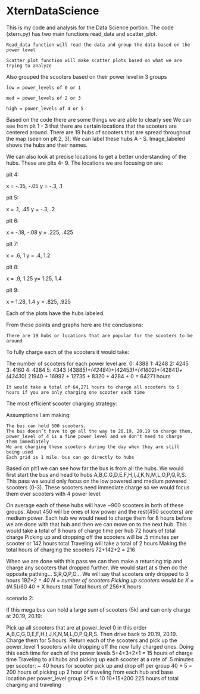 # XternDataScience
This is my code and analysis for the Data Science portion.
The code (xtern.py) has two main functions read_data and scatter_plot.

	Read_data function will read the data and group the data based on the power level

	Scatter_plot function will make scatter plots based on what we are trying to analyze

Also grouped the scooters based on their power level in 3 groups

	low = power_levels of 0 or 1

	med = power_levels of 2 or 3

	high = power_levels of 4 or 5

Based on the code there are some things we are able to clearly see
	We can see from plt 1 - 3 that there are certain locations that the scooters are centered around.
	There are 19 hubs of scooters that are spread throughout the map (seen on plt 2, 3).
	We can label these hubs A - S. Image_labeled shows the hubs and their names. 

We can also look at precise locations to get a better understanding of the hubs.
	These are plts 4- 9.
The locations we are focusing on are: 

plt 4:

x = -.35, -.05
y = -.3, .1

plt 5:

x = .1, .45
y = -.3, .2

plt 6:

x = -.18, -.08
y = .225, .425 

plt 7:

x = .6, 1
y = .4, 1.2 

plt 8:

x = .9, 1.25 
y= 1.25, 1.4 

plt 9:

x = 1.28, 1.4 
y = .825, .925

Each of the plots have the hubs labeled.

From these points and graphs here are the conclusions:

	There are 19 hubs or locations that are popular for the scooters to be around

To fully charge each of the scooters it would take:

The number of scooters for each power level are. 0: 4388 1: 4248 2: 4245 3: 4160 4: 4284 5: 4343 
(4388*5)+(4248*4)+(4245*3)+(4160*2)+(4284*1)+(4343*0)
21940 + 16992 + 12735 + 8320 + 4284 + 0 = 64271 hours

	It would take a total of 64,271 hours to charge all scooters to 5 hours if you are only charging one scooter each time 

The most efficient scooter charging strategy:

Assumptions I am making: 

	The bus can hold 500 scooters. 
	The bus doesn’t have to go all the way to 20.19, 20.19 to charge them. 
	power_level of 4 is a fine power level and we don't need to charge them immediately
	We are charging these scooters during the day when they are still being used
	Each grid is 1 mile. bus can go directly to hubs

Based on plt1 we can see how far the bus is from all the hubs. 
We would first start the bus and head to hubs A,B,C,G,D,E,F,H,I,J,K,N,M,L,O,P,Q,R,S.
This pass we would only focus on the low powered and medium powered scooters (0-3).
These scooters need immediate charge so we would focus them over scooters with 4 power level.

On average each of these hubs will have ~900 scooters in both of these groups. About 450 will be ones of low power and the rest(450 scooters) are medium power.
Each hub we would need to charge them for 8 hours before we are done with that hub and then we can move on to the next hub.
	This would take a total of 8 hours of charge time per hub 
	72 hours of total charge
	Picking up and dropping off the scooters will be .5 minutes per scooter or 142 hours total
	Traveling will take a total of 2 hours 
	Making the total hours of charging the scooters 72+142+2 = 216
	
When we are done with this pass we can then make a returning trip and charge any scooters that dropped further. We would start at s then do the opposite pathing… S,R,Q,P,O…
	We will say that scooters only dropped to 3 hours
	19*2+2 = 40
	N = number of scooters
Picking up scooters would be X = (N*.5)/60
	40 + X hours total 
	Total hours of 256+X hours 

scenario 2:

If this mega bus can hold a large sum of scooters (5k) and can only charge at 20.19, 20.19:

Pick up all scooters that are at power_level 0 in this order A,B,C,G,D,E,F,H,I,J,K,N,M,L,O,P,Q,R,S. Then drive back to 20.19, 20.19.
Charge them for 5 hours.
Return each of the scooters and pick up the power_level 1 scooters while dropping off the new fully charged ones.
Doing this each time for each of the power levels 
	5+4+3+2+1 = 15 hours of charge time 
Traveling to all hubs and picking up each scooter at a rate of .5 minutes per scooter:
	~ 40 hours for scooter pick up and drop off per group
	40 * 5 = 200 hours of picking up 
	2 hour of traveling from each hub and base location per power_level group
	2*5 = 10
10+15+200 
	225 hours of total charging and traveling
